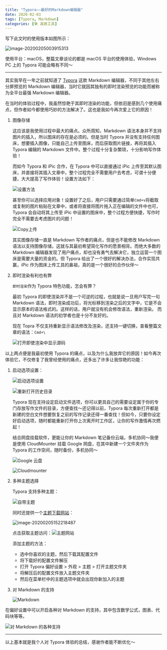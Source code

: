```yaml
---
title: "Typora——最好的Markdown编辑器"
date: 2020-02-03
tags: [Typora, Markdown]
categories: [🛠 高效工具]
---
```


写下此文时的使用版本如图所示：

![image-20200205003915313](https://picbed.kimyang.cn/202109050823082.jpg)

使用平台：macOS，整篇文章谈论的都是 macOS 平台的使用体验，Windows PC 上的 Typora 可能会略有不同～<!-- more -->

---

其实我早在一年之前就知道了 [Typora](https://www.typora.io/) 这款 Markdown 编辑器，不同于其他左右分屏预览的 Markdown 编辑器，当时它就因其独有的即时渲染预览的功能而被称为全平台最强 Markdown 编辑器。

在当时的体验过程中，我虽然惊艳于其即时渲染的功能，但依旧是感到几个使用痛点，但作者如今都使用巧妙的方法解决了。这也是我如今再次爱上它的原因！

1.  图像存储

    这应该是我使用过程中最大的痛点。众所周知，Markdown 语法本身并不支持图片的插入，所以图床的存在是必须的。但是当时 Typora 并没有支持任何图床，想要插入图像，只能自己上传至图床，而后获取图片链接，再将其插入 Typora 编辑的 Markdown 文件中。整个过程十分复杂繁琐，十分影响写作体验！

    而如今 Typora 和 iPic 合作，在 Typora 中可以直接通过 iPic 上传至其默认图床，并直接将其插入文章中，整个过程完全不需要用户去考虑，可谓十分便捷，大大提高了写作体验！设置方法如下：

    ![设置方法](https://picbed.kimyang.cn/202109050823935.jpg)

    甚至你可以选择应用对象！设置好了之后，用户只需要通过简单`Cmd+v`将截取或复制的图片粘贴在文章中，或者将直接将图片拖入正在编辑的文件中也可， Typora 会自动将其上传至 iPic 中设置的图床中，整个过程方便快捷，写作时完全不需要去考虑图片的问题！

    ![Copy上传](https://picbed.kimyang.cn/202109050824746.jpg)

    其实图像存储一直是 Markdown 写作者的痛点，但是也不能修改 Markdown 语法以支持图像存储，这就与其最初希望简化写作的愿景相背。而绝大多数的 Markdown 编辑器发现了用户痛点，却也没有勇气去解决它，独立运营一个图床是需要大量的资金的。但 Typora 给出了一个很好的解决办法，合作实现共赢，iPic 作为图床上传工具的鼻祖，真的是一个很好的合作伙伴～

2.  即时渲染有利也有弊

    `即时渲染`作为 Typora 特色功能，怎会有弊？

    最初 Typora 的即使渲染并不是一个可逆的过程，也就是说一旦用户写完一句 Markdown 语法，即时渲染成功后，将光标移到渲染之后的文字中，它是不会显示原本的语法格式的。这样的话，用户就没有机会修改语法，重新渲染。 而且对 Markdown 语法的初学者也是十分不友好的。

    现在 Topra 不仅支持重新显示语法修改及渲染，还支持一键切换，查看整篇文章的语法：`Cmd+\`

    ![打开即使渲染中显示源码](https://picbed.kimyang.cn/202109050824775.jpg)

以上两点便是我最初使用 Typora 的痛点，以及为什么我放弃它的原因！如今再次体验它，不仅修复了我曾经使用的痛点，还多出了许多让我惊艳的功能：

1.  启动选项设置：

    ![启动选项设置](https://picbed.kimyang.cn/202109050824994.jpg)

    ![重新打开历史目录](https://picbed.kimyang.cn/202109050824396.jpg)

    Typora 现在支持设定启动文件选项，你可以更具自己的需要设定属于你的专门存放写作文件的目录，方便查找～还记得以前，Typora 每次重新打开都是新建的空白文件想要恢复之前的写作记录还得一番查找！但如今，只要你设定好启动选项，随时都能重新打开你上次离开时工作区，让你的写作激情再次燃起！

    结合网盘挂载软件，更能让你的 Markdown 笔记备份云端，多机协同～我便是使用 CloudMounter 挂载 Google 网盘，在其中新建一个文件夹作为 Typora 的工作空间，随时备份，多机协同～

    ![Google 云盘](https://picbed.kimyang.cn/202109050824309.jpg)

    ![Cloudmounter](https://picbed.kimyang.cn/202109050824784.jpg)

2.  多种主题选择

    Typora 支持多种主题：

    ![自带主题](https://picbed.kimyang.cn/202109050824235.jpg)

    同时还提供一个[主题下载网站](http://theme.typora.io/)：

    ![image-20200205152218487](https://picbed.kimyang.cn/202109050824105.jpg)

    点击获取主题访问：![主题网站](https://picbed.kimyang.cn/202109050824869.jpg)

    添加主题的方法：

    - 选中你喜欢的主题，然后下载其配置文件
    - 将下载好的配置文件解压
    - 打开 Typora 偏好设置 > 外观 > 主题 > 打开主题文件夹
    - 将解压后的配置文件放入主题文件夹
    - 然后在菜单栏中的主题选项中就会出现你新加入的主题

3.  对 Markdown 的支持

    ![Markdown](https://picbed.kimyang.cn/202109050824298.jpg)

在偏好设置中可以开启各种对 Markdown 的支持，其中包含数学公式，图表、代码块等等。

![对 Markdown 的各种支持](https://picbed.kimyang.cn/202109050824157.jpg)

---

以上基本就是我个人对 Typora 体验的总结，感谢作者能不断优化～
